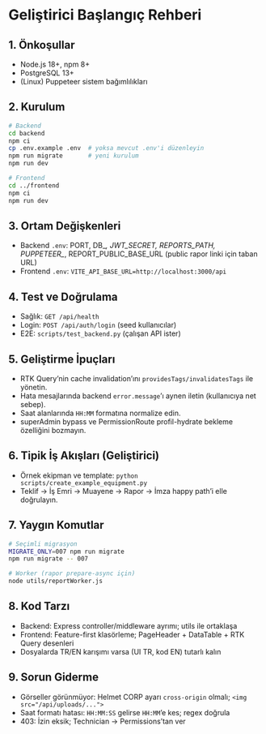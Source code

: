 # Geliştirici Başlangıç Rehberi

## 1. Önkoşullar
- Node.js 18+, npm 8+
- PostgreSQL 13+
- (Linux) Puppeteer sistem bağımlılıkları

## 2. Kurulum
```bash
# Backend
cd backend
npm ci
cp .env.example .env  # yoksa mevcut .env'i düzenleyin
npm run migrate       # yeni kurulum
npm run dev

# Frontend
cd ../frontend
npm ci
npm run dev
```

## 3. Ortam Değişkenleri
- Backend `.env`: PORT, DB_*, JWT_SECRET, REPORTS_PATH, PUPPETEER_*, REPORT_PUBLIC_BASE_URL (public rapor linki için taban URL)
- Frontend `.env`: `VITE_API_BASE_URL=http://localhost:3000/api`

## 4. Test ve Doğrulama
- Sağlık: `GET /api/health`
- Login: `POST /api/auth/login` (seed kullanıcılar)
- E2E: `scripts/test_backend.py` (çalışan API ister)

## 5. Geliştirme İpuçları
- RTK Query’nin cache invalidation’ını `providesTags/invalidatesTags` ile yönetin.
- Hata mesajlarında backend `error.message`’ı aynen iletin (kullanıcıya net sebep).
- Saat alanlarında `HH:MM` formatına normalize edin.
- superAdmin bypass ve PermissionRoute profil-hydrate bekleme özelliğini bozmayın.

## 6. Tipik İş Akışları (Geliştirici)
- Örnek ekipman ve template: `python scripts/create_example_equipment.py`
- Teklif → İş Emri → Muayene → Rapor → İmza happy path’i elle doğrulayın.

## 7. Yaygın Komutlar
```bash
# Seçimli migrasyon
MIGRATE_ONLY=007 npm run migrate
npm run migrate -- 007

# Worker (rapor prepare-async için)
node utils/reportWorker.js
```

## 8. Kod Tarzı
- Backend: Express controller/middleware ayrımı; utils ile ortaklaşa
- Frontend: Feature-first klasörleme; PageHeader + DataTable + RTK Query desenleri
- Dosyalarda TR/EN karışımı varsa (UI TR, kod EN) tutarlı kalın

## 9. Sorun Giderme
- Görseller görünmüyor: Helmet CORP ayarı `cross-origin` olmalı; `<img src="/api/uploads/...">`
- Saat formatı hatası: `HH:MM:SS` gelirse `HH:MM`’e kes; regex doğrula
- 403: İzin eksik; Technician → Permissions’tan ver
```
